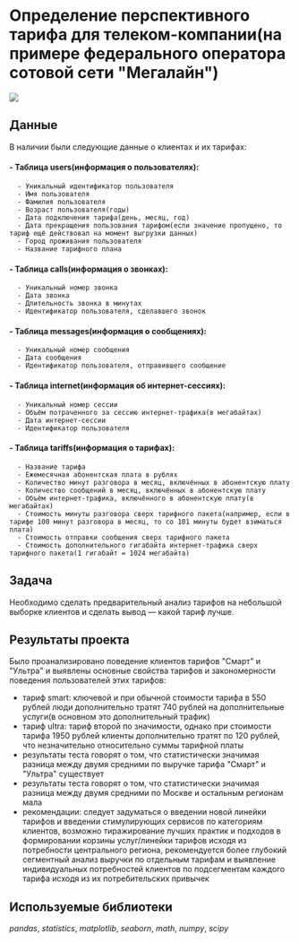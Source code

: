 # Определение перспективного тарифа для телеком-компании(на примере федерального оператора сотовой сети "Мегалайн")

![](https://img.shields.io/badge/status-completed-green])

## Данные

В наличии были следующие данные о клиентах и их тарифах:
#### - Таблица users(информация о пользователях):
      - Уникальный идентификатор пользователя
      - Имя пользователя
      - Фамилия пользователя
      - Возраст пользователя(годы)
      - Дата подключения тарифа(день, месяц, год)
      - Дата прекращения пользования тарифом(если значение пропущено, то тариф ещё действовал на момент выгрузки данных)
      - Город проживания пользователя
      - Название тарифного плана
#### - Таблица calls(информация о звонках):
      - Уникальный номер звонка
      - Дата звонка
      - Длительность звонка в минутах
      - Идентификатор пользователя, сделавшего звонок
#### - Таблица messages(информация о сообщениях):
      - Уникальный номер сообщения
      - Дата сообщения
      - Идентификатор пользователя, отправившего сообщение
#### - Таблица internet(информация об интернет-сессиях):
      - Уникальный номер сессии
      - Объём потраченного за сессию интернет-трафика(в мегабайтах)
      - Дата интернет-сессии
      - Идентификатор пользователя
#### - Таблица tariffs(информация о тарифах):
      - Название тарифа
      - Ежемесячная абонентская плата в рублях
      - Количество минут разговора в месяц, включённых в абонентскую плату
      - Количество сообщений в месяц, включённых в абонентскую плату
      - Объём интернет-трафика, включённого в абонентскую плату(в мегабайтах)
      - Стоимость минуты разговора сверх тарифного пакета(например, если в тарифе 100 минут разговора в месяц, то со 101 минуты будет взиматься плата)
      - Стоимость отправки сообщения сверх тарифного пакета
      - Стоимость дополнительного гигабайта интернет-трафика сверх тарифного пакета(1 гигабайт = 1024 мегабайта)

## Задача

Необходимо сделать предварительный анализ тарифов на небольшой выборке клиентов и сделать вывод — какой тариф лучше.

## Результаты проекта

Было проанализировано поведение клиентов тарифов "Смарт" и "Ультра" и выявлены основные свойства тарифов и закономерности поведения пользователей этих тарифов:
- тариф smart: ключевой и при обычной стоимости тарифа в 550 рублей люди дополнительно тратят 740 рублей на дополнительные услуги(в основном это дополнительный трафик)
- тариф ultra: тариф второй по значимости, однако при стоимости тарифа 1950 рублей клиенты дополнительно тратят по 120 рублей, что незначительно относительно суммы тарифной платы
- результаты теста говорят о том, что статистически значимая разница между двумя средними по выручке тарифа "Смарт" и "Ультра" существует
- результаты теста говорят о том, что статистически значимая разница между двумя средними по Москве и остальным регионам мала
- рекомендации: следует задуматься о введении новой линейки тарифов и введении стимулирующих сервисов по категориям клиентов, возможно тиражирование лучших практик и подходов в формировании корзины услуг/линейки тарифов исходя из потребности центрального региона, рекомендуется более глубокий сегментный анализ выручки по отдельным тарифам и выявление индивидуальных потребностей клиентов по подсегментам каждого тарифа исходя из их потребительских привычек

## Используемые библиотеки
*pandas*, *statistics*, *matplotlib*, *seaborn*, *math*, *numpy*, *scipy*
